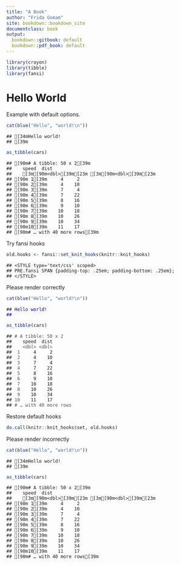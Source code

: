 ```yaml
---
title: "A Book"
author: "Frida Gomam"
site: bookdown::bookdown_site
documentclass: book
output:
  bookdown::gitbook: default
  bookdown::pdf_book: default
---
```



```r
library(crayon)
library(tibble)
library(fansi)
```


# Hello World

Example with default options.


```r
cat(blue("Hello", "world!\n"))
```

```
## [34mHello world!
## [39m
```

```r
as_tibble(cars)
```

```
## [90m# A tibble: 50 x 2[39m
##    speed  dist
##    [3m[90m<dbl>[39m[23m [3m[90m<dbl>[39m[23m
## [90m 1[39m     4     2
## [90m 2[39m     4    10
## [90m 3[39m     7     4
## [90m 4[39m     7    22
## [90m 5[39m     8    16
## [90m 6[39m     9    10
## [90m 7[39m    10    18
## [90m 8[39m    10    26
## [90m 9[39m    10    34
## [90m10[39m    11    17
## [90m# … with 40 more rows[39m
```

Try fansi hooks


```r
old.hooks <- fansi::set_knit_hooks(knitr::knit_hooks)
```

```
## <STYLE type='text/css' scoped>
## PRE.fansi SPAN {padding-top: .25em; padding-bottom: .25em};
## </STYLE>
```



Please render correctly


```r
cat(blue("Hello", "world!\n"))
```

<PRE class="fansi fansi-output"><CODE>## <span style='color: #0000BB;'>Hello world!
## </span><span>
</span></CODE></PRE>

```r
as_tibble(cars)
```

<PRE class="fansi fansi-output"><CODE>## <span style='color: #555555;'># A tibble: 50 x 2</span><span>
##    speed  dist
##    </span><span style='color: #555555;font-style: italic;'>&lt;dbl&gt;</span><span> </span><span style='color: #555555;font-style: italic;'>&lt;dbl&gt;</span><span>
## </span><span style='color: #555555;'> 1</span><span>     4     2
## </span><span style='color: #555555;'> 2</span><span>     4    10
## </span><span style='color: #555555;'> 3</span><span>     7     4
## </span><span style='color: #555555;'> 4</span><span>     7    22
## </span><span style='color: #555555;'> 5</span><span>     8    16
## </span><span style='color: #555555;'> 6</span><span>     9    10
## </span><span style='color: #555555;'> 7</span><span>    10    18
## </span><span style='color: #555555;'> 8</span><span>    10    26
## </span><span style='color: #555555;'> 9</span><span>    10    34
## </span><span style='color: #555555;'>10</span><span>    11    17
## </span><span style='color: #555555;'># … with 40 more rows</span><span>
</span></CODE></PRE>


Restore default hooks


```r
do.call(knitr::knit_hooks$set, old.hooks)
```


Please render incorrectly


```r
cat(blue("Hello", "world!\n"))
```

```
## [34mHello world!
## [39m
```

```r
as_tibble(cars)
```

```
## [90m# A tibble: 50 x 2[39m
##    speed  dist
##    [3m[90m<dbl>[39m[23m [3m[90m<dbl>[39m[23m
## [90m 1[39m     4     2
## [90m 2[39m     4    10
## [90m 3[39m     7     4
## [90m 4[39m     7    22
## [90m 5[39m     8    16
## [90m 6[39m     9    10
## [90m 7[39m    10    18
## [90m 8[39m    10    26
## [90m 9[39m    10    34
## [90m10[39m    11    17
## [90m# … with 40 more rows[39m
```


<!-- If you need PDF output, uncomment bookdown::pdf_book above in YAML. You will need a LaTeX installation, e.g., https://yihui.name/tinytex/ -->
